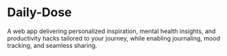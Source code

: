 # Daily-Dose
A web app delivering personalized inspiration, mental health insights, and productivity hacks tailored to your journey, while enabling journaling, mood tracking, and seamless sharing.
